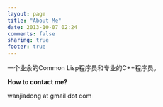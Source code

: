 ```yaml
---
layout: page
title: "About Me"
date: 2013-10-07 02:24
comments: false
sharing: true
footer: true
---
```


一个业余的Common Lisp程序员和专业的C++程序员。


**How to contact me?**

wanjiadong at gmail dot com
